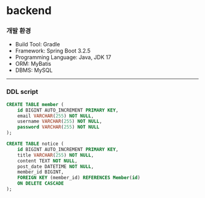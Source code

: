 # backend

### 개발 환경

- Build Tool: Gradle
- Framework: Spring Boot 3.2.5
- Programming Language: Java, JDK 17
- ORM: MyBatis
- DBMS: MySQL

---

### DDL script

```sql
CREATE TABLE member (
    id BIGINT AUTO_INCREMENT PRIMARY KEY,
    email VARCHAR(255) NOT NULL,
    username VARCHAR(255) NOT NULL,
    password VARCHAR(255) NOT NULL
);

CREATE TABLE notice (
    id BIGINT AUTO_INCREMENT PRIMARY KEY,
    title VARCHAR(255) NOT NULL,
    content TEXT NOT NULL,
    post_date DATETIME NOT NULL,
    member_id BIGINT,
    FOREIGN KEY (member_id) REFERENCES Member(id)
    ON DELETE CASCADE
);
```
